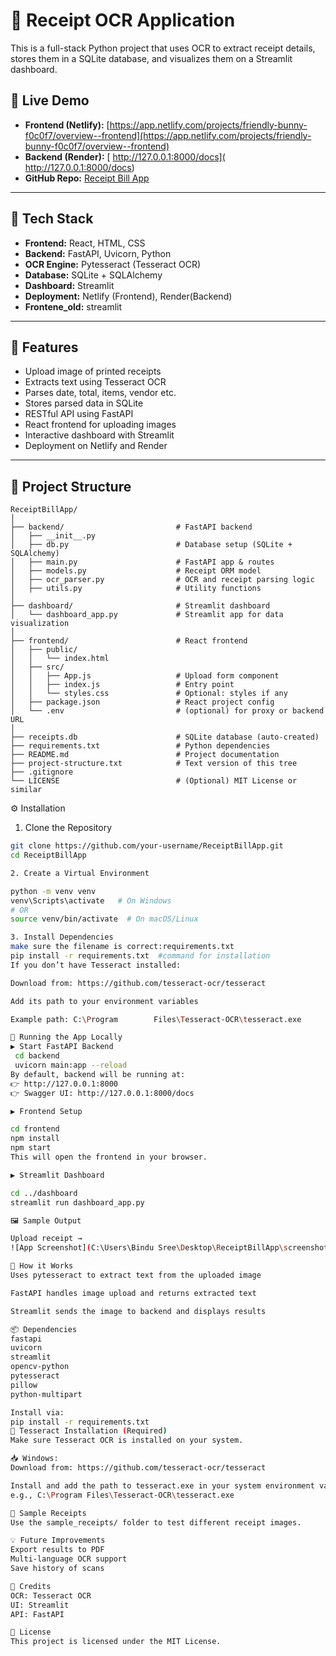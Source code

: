 # 🧾 Receipt OCR Application

This is a full-stack Python project that uses OCR to extract receipt details, stores them in a SQLite database, and visualizes them on a Streamlit dashboard.

## 🔗 Live Demo

- **Frontend (Netlify):** [https://app.netlify.com/projects/friendly-bunny-f0c0f7/overview--frontend](https://app.netlify.com/projects/friendly-bunny-f0c0f7/overview--frontend)
- **Backend (Render):** [ http://127.0.0.1:8000/docs]( http://127.0.0.1:8000/docs)
- **GitHub Repo:** [Receipt Bill App](https://github.com/bindhusreepothapi/Receipt-bill-app)

---

## 🔧 Tech Stack

- **Frontend:** React, HTML, CSS
- **Backend:** FastAPI, Uvicorn, Python
- **OCR Engine:** Pytesseract (Tesseract OCR)
- **Database:** SQLite + SQLAlchemy
- **Dashboard:** Streamlit
- **Deployment:** Netlify (Frontend), Render(Backend)
- **Frontene_old:** streamlit

---

## 🚀 Features

- Upload image of printed receipts
- Extracts text using Tesseract OCR
- Parses date, total, items, vendor etc.
- Stores parsed data in SQLite
- RESTful API using FastAPI
- React frontend for uploading images
- Interactive dashboard with Streamlit
- Deployment on Netlify and Render
---


## 📁 Project Structure

```
ReceiptBillApp/
│
├── backend/                         # FastAPI backend
│   ├── __init__.py
│   ├── db.py                        # Database setup (SQLite + SQLAlchemy)
│   ├── main.py                      # FastAPI app & routes
│   ├── models.py                    # Receipt ORM model
│   ├── ocr_parser.py                # OCR and receipt parsing logic
│   ├── utils.py                     # Utility functions
│
├── dashboard/                       # Streamlit dashboard
│   └── dashboard_app.py             # Streamlit app for data visualization
│
├── frontend/                        # React frontend
│   ├── public/
│   │   └── index.html
│   ├── src/
│   │   ├── App.js                   # Upload form component
│   │   ├── index.js                 # Entry point
│   │   └── styles.css               # Optional: styles if any
│   ├── package.json                 # React project config
│   └── .env                         # (optional) for proxy or backend URL
│
├── receipts.db                      # SQLite database (auto-created)
├── requirements.txt                 # Python dependencies
├── README.md                        # Project documentation
├── project-structure.txt            # Text version of this tree
├── .gitignore
└── LICENSE                          # (Optional) MIT License or similar

```


⚙️ Installation
1. Clone the Repository

```bash
git clone https://github.com/your-username/ReceiptBillApp.git
cd ReceiptBillApp

2. Create a Virtual Environment

python -m venv venv
venv\Scripts\activate   # On Windows
# OR
source venv/bin/activate  # On macOS/Linux

3. Install Dependencies
make sure the filename is correct:requirements.txt
pip install -r requirements.txt  #command for installation
If you don’t have Tesseract installed:

Download from: https://github.com/tesseract-ocr/tesseract

Add its path to your environment variables

Example path: C:\Program        Files\Tesseract-OCR\tesseract.exe

🚀 Running the App Locally
▶️ Start FastAPI Backend
 cd backend
 uvicorn main:app --reload
By default, backend will be running at:
👉 http://127.0.0.1:8000
👉 Swagger UI: http://127.0.0.1:8000/docs

▶️ Frontend Setup

cd frontend
npm install
npm start
This will open the frontend in your browser.

▶️ Streamlit Dashboard

cd ../dashboard
streamlit run dashboard_app.py

🖼️ Sample Output

Upload receipt →
![App Screenshot](C:\Users\Bindu Sree\Desktop\ReceiptBillApp\screenshot.png)

🧠 How it Works
Uses pytesseract to extract text from the uploaded image

FastAPI handles image upload and returns extracted text

Streamlit sends the image to backend and displays results

📦 Dependencies
fastapi
uvicorn
streamlit
opencv-python
pytesseract
pillow
python-multipart

Install via:
pip install -r requirements.txt
🔧 Tesseract Installation (Required)
Make sure Tesseract OCR is installed on your system.

📥 Windows:
Download from: https://github.com/tesseract-ocr/tesseract

Install and add the path to tesseract.exe in your system environment variables
e.g., C:\Program Files\Tesseract-OCR\tesseract.exe

📁 Sample Receipts
Use the sample_receipts/ folder to test different receipt images.

💡 Future Improvements
Export results to PDF
Multi-language OCR support
Save history of scans

🙌 Credits
OCR: Tesseract OCR
UI: Streamlit
API: FastAPI

📜 License
This project is licensed under the MIT License.
